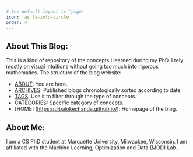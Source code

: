 ```yaml
---
# the default layout is 'page'
icon: fas fa-info-circle
order: 4
---
```


## About This Blog:

This is a kind of repository of the concepts I learned during my PhD. I rely mostly on visual intuitions without going too much into rigorous mathematics. The structure of the blog website:

- [ABOUT](https://dibalokechanda.github.io/about/): You are here.
- [ARCHIVES](https://dibalokechanda.github.io/archives/): Published blogs chronologically sorted according to date.
- [TAGS](https://dibalokechanda.github.io/tags/): Use it to filter through the type of concepts.
- [CATEGORIES](https://dibalokechanda.github.io/categories/fundamentals/): Specific category of concepts. 
- [HOME] (https://dibalokechanda.github.io/): Homepage of the blog.


## About Me:

I am a CS PhD student at Marquette University, Milwaukee, Wisconsin. I am affiliated with the Machine Learning, Optimization and Data (MOD) Lab. 

